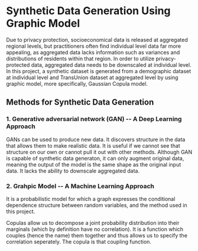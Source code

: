 # Synthetic Data Generation Using Graphic Model

Due to privacy protection, socioeconomical data is released at aggregated regional levels, but practitioners often find individual level data far more appealing, as aggregated data lacks information such as variances and distributions of residents within that region. In order to utilize privacy-protected data, aggregated data needs to be downscaled at individual level. In this project, a synthetic dataset is generated from a demographic dataset at individual level and TransUnion dataset at aggregated level by using graphic model, more specifically, Gaussian Copula model.

## Methods for Synthetic Data Generation


### 1. Generative adversarial network (GAN) -- A Deep Learning Approach

GANs can be used to produce new data. It discovers structure in the data that allows them to make realistic data. It is useful if we cannot see that structure on our own or cannot pull it out with other methods. Although GAN is capable of synthetic data generaton, it can only augment original data, meaning the output of the model is the same shape as the original input data. It lacks the ability to downscale aggregated data.

### 2. Grahpic Model -- A Machine Learning Approach

It is a probabilistic model for which a graph expresses the conditional dependence structure between random variables, and the method used in this project.

Copulas allow us to decompose a joint probability distribution into their marginals (which by definition have no correlation). It is a function which couples (hence the name) them together and thus allows us to specify the correlation seperately. The copula is that coupling function.
